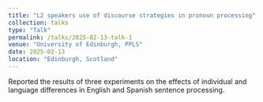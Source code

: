 ```yaml
---
title: "L2 speakers use of discourse strategies in pronoun processing"
collection: talks
type: "Talk"
permalink: /talks/2025-02-13-talk-1
venue: "University of Edinburgh, PPLS"
date: 2025-02-13
location: "Edinburgh, Scotland"
---
```


Reported the results of three experiments on the effects of individual and language differences in English and Spanish sentence processing.
